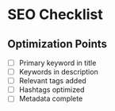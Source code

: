 # SEO Checklist
## Optimization Points
- [ ] Primary keyword in title
- [ ] Keywords in description
- [ ] Relevant tags added
- [ ] Hashtags optimized
- [ ] Metadata complete
